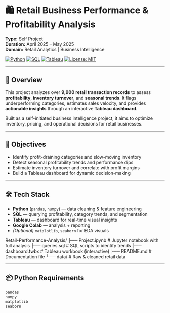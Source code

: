 # 🛍️ Retail Business Performance & Profitability Analysis

**Type:** Self Project  
**Duration:** April 2025 – May 2025  
**Domain:** Retail Analytics | Business Intelligence  

[![Python](https://img.shields.io/badge/Python-3.9+-blue.svg)](https://www.python.org/)
[![SQL](https://img.shields.io/badge/SQL-PostgreSQL%20%7C%20MySQL-green.svg)]()
[![Tableau](https://img.shields.io/badge/Visualization-Tableau-orange.svg)]()
[![License: MIT](https://img.shields.io/badge/License-MIT-green.svg)](https://opensource.org/licenses/MIT)

---

## 📘 Overview

This project analyzes over **9,900 retail transaction records** to assess **profitability**, **inventory turnover**, and **seasonal trends**. It flags underperforming categories, estimates sales velocity, and provides **actionable insights** through an interactive **Tableau dashboard**.

Built as a self-initiated business intelligence project, it aims to optimize inventory, pricing, and operational decisions for retail businesses.

---

## 🎯 Objectives

- Identify profit-draining categories and slow-moving inventory  
- Detect seasonal profitability trends and performance dips  
- Estimate inventory turnover and correlate with profit margins  
- Build a Tableau dashboard for dynamic decision-making

---

## 🛠️ Tech Stack

- **Python** (`pandas`, `numpy`) — data cleaning & feature engineering  
- **SQL** — querying profitability, category trends, and segmentation  
- **Tableau** — dashboard for real-time visual insights  
- **Google Colab** — analysis + reporting  
- *(Optional)* `matplotlib`, `seaborn` for EDA visuals  


Retail-Performance-Analysis/
├── Project.ipynb             # Jupyter notebook with full analysis
├── queries.sql               # SQL scripts to identify trends
├── dashboard.twbx            # Tableau workbook (interactive)
├── README.md                 # Documentation file
└── data/                     # Raw & cleaned retail data

---

## 📦 Python Requirements

```txt
pandas
numpy
matplotlib
seaborn


